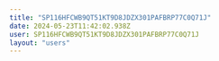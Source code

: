```yaml
---
title: "SP116HFCWB9QT51KT9D8JDZX301PAFBRP77C0Q71J"
date: 2024-05-23T11:42:02.938Z
user: SP116HFCWB9QT51KT9D8JDZX301PAFBRP77C0Q71J
layout: "users"
---
```

    